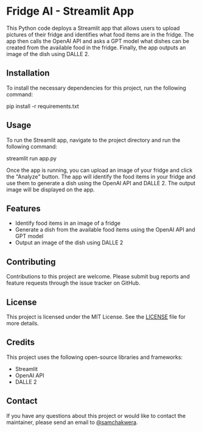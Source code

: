 # Fridge AI - Streamlit App

This Python code deploys a Streamlit app that allows users to upload pictures of their fridge and identifies what food items are in the fridge. The app then calls the OpenAI API and asks a GPT model what dishes can be created from the available food in the fridge. Finally, the app outputs an image of the dish using DALLE 2.

## Installation

To install the necessary dependencies for this project, run the following command:

pip install -r requirements.txt

## Usage

To run the Streamlit app, navigate to the project directory and run the following command:

streamlit run app.py

Once the app is running, you can upload an image of your fridge and click the "Analyze" button. The app will identify the food items in your fridge and use them to generate a dish using the OpenAI API and DALLE 2. The output image will be displayed on the app.

## Features

- Identify food items in an image of a fridge
- Generate a dish from the available food items using the OpenAI API and GPT model
- Output an image of the dish using DALLE 2

## Contributing

Contributions to this project are welcome. Please submit bug reports and feature requests through the issue tracker on GitHub. 

## License

This project is licensed under the MIT License. See the [LICENSE](LICENSE) file for more details.

## Credits

This project uses the following open-source libraries and frameworks:

- Streamlit
- OpenAI API
- DALLE 2

## Contact

If you have any questions about this project or would like to contact the maintainer, please send an email to [@samchakwera](https://github.com/SamChakwera).
